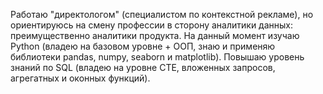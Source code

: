 Работаю "директологом" (специалистом по контекстной рекламе), но ориентируюсь на смену профессии в сторону аналитики данных: преимущественно аналитики продукта.
На данный момент изучаю Python (владею на базовом уровне + ООП, знаю и применяю библиотеки pandas, numpy, seaborn и matplotlib). Повышаю уровень знаний по SQL (владею на уровне CTE, вложенных запросов, агрегатных и оконных функций).
